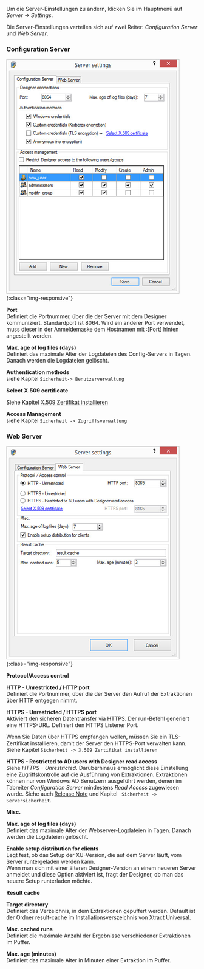 Um die Server-Einstellungen zu ändern, klicken Sie im Hauptmenü auf *Server -> Settings*. 

Die Server-Einstellungen verteilen sich auf zwei Reiter: *Configuration Server* und *Web Server*.

### Configuration Server

![XU3_ServerSettings_config_tab](/img/content/XU3_ServerSettings_config_tab.jpg){:class="img-responsive"}

**Port**<br>
Definiert die Portnummer, über die der Server mit dem Designer kommuniziert. Standardport ist 8064. Wird ein anderer Port verwendet, muss dieser in der Anmeldemaske dem Hostnamen mit :[Port] hinten angestellt werden.

**Max. age of log files (days)**<br>
Definiert das maximale Alter der Logdateien des Config-Servers in Tagen. Danach werden die Logdateien gelöscht. 

**Authentication methods**<br>
siehe Kapitel `Sicherheit-> Benutzerverwaltung`

**Select X.509 certificate**<br>

Siehe Kapitel [X.509 Zertifikat installieren](../sicherheit/x.509-zertifikat-installieren)

**Access Management**<br>
siehe Kapitel `Sicherheit -> Zugriffsverwaltung`

### Web Server

![XU3_ServerSettings_web_tab](/img/content/XU3_ServerSettings_web_tab.jpg){:class="img-responsive"}

**Protocol/Access control**

**HTTP - Unrestricted / HTTP port**<br>
Definiert die Portnummer, über die der Server den Aufruf der Extraktionen über HTTP entgegen nimmt. 

**HTTPS - Unrestricted / HTTPS port**<br>
Aktiviert den sicheren Datentransfer via HTTPS. Der run-Befehl generiert eine HTTPS-URL. Definiert den HTTPS Listener Port.

Wenn Sie Daten über HTTPS empfangen wollen, müssen Sie ein TLS-Zertifikat installieren, damit der Server den HTTPS-Port verwalten kann. 
Siehe Kapitel `Sicherheit -> X.509 Zertifikat installieren`

**HTTPS - Restricted to AD users with Designer read access**<br>
Siehe *HTTPS - Unrestricted*. Darüberhinaus ermöglicht diese Einstellung eine Zugriffskontrolle auf die Ausführung von Extraktionen. Extraktionen können nur von Windows AD Benutzern ausgeführt werden, denen im Tabreiter *Configuration Server* mindestens *Read Access* zugewiesen wurde. Siehe auch [Release Note](https://kb.theobald-software.com/release-notes/XtractUniversal-3.11.0.html) und Kapitel ` Sicherheit -> Serversicherheit`.

**Misc.**

**Max. age of log files (days)**<br>
Definiert das maximale Alter der Webserver-Logdateien in Tagen. Danach werden die Logdateien gelöscht. 

**Enable setup distribution for clients**<br>
Legt fest, ob das Setup der XU-Version, die auf dem Server läuft, vom Server runtergeladen werden kann.<br>
Wenn man sich mit einer älteren Designer-Version an einem neueren Server anmeldet und diese Option aktiviert ist,
fragt der Designer, ob man das neuere Setup runterladen möchte.

**Result cache**

**Target directory**<br>
Definiert das Verzeichnis, in dem Extraktionen gepuffert werden. Default ist der Ordner result-cache im Installationsverszeichnis von Xtract Universal.

**Max. cached runs**<br>
Definiert die maximale Anzahl der Ergebnisse verschiedener Extraktionen im Puffer.

**Max. age (minutes)**<br>
Definiert das maximale Alter in Minuten einer Extraktion im Puffer.

